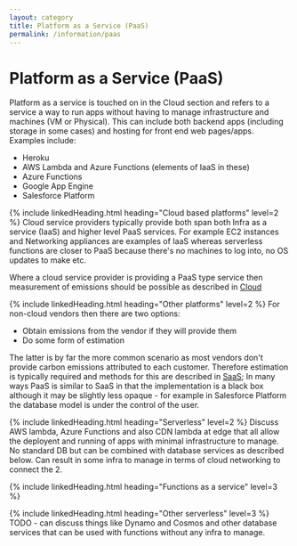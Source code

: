 ```yaml
---
layout: category
title: Platform as a Service (PaaS)
permalink: /information/paas
---
```


# Platform as a Service (PaaS)
Platform as a service is touched on in the Cloud section and refers to a service a way to run apps without having to manage infrastructure and machines (VM or Physical). This can include both backend apps (including storage in some cases) and hosting for front end web pages/apps. Examples include:

* Heroku
* AWS Lambda and Azure Functions (elements of IaaS in these)
* Azure Functions
* Google App Engine
* Salesforce Platform

{% include linkedHeading.html heading="Cloud based platforms" level=2 %}
Cloud service providers typically provide both span both Infra as a service (IaaS) and higher level PaaS services. For example EC2 instances and Networking appliances are examples of IaaS whereas serverless functions are closer to PaaS because there's no machines to log into, no OS updates to make etc. 

Where a cloud service provider is providing a PaaS type service then measurement of emissions should be possible as described in <a href="/information/cloud">Cloud</a>

{% include linkedHeading.html heading="Other platforms" level=2 %}
For non-cloud vendors then there are two options:
 * Obtain emissions from the vendor if they will provide them
 * Do some form of estimation 

 The latter is by far the more common scenario as most vendors don't provide carbon emissions attributed to each customer. Therefore estimation is typically required and methods for this are described in <a href="/information/cloud">SaaS</a>; In many ways PaaS is similar to SaaS in that the implementation is a black box although it may be slightly less opaque - for example in Salesforce Platform the database model is under the control of the user. 
 
{% include linkedHeading.html heading="Serverless" level=2 %}
Discuss AWS lambda, Azure Functions and also CDN lambda at edge that all allow the deployent and running of apps with minimal infrastructure to manage. No standard DB but can be combined with database services as described below. Can result in some infra to manage in terms of cloud networking to connect the 2. 

 {% include linkedHeading.html heading="Functions as a service" level=3 %}

 {% include linkedHeading.html heading="Other serverless" level=3 %}
 TODO - can discuss things like Dynamo and Cosmos and other database services that can be used with functions without any infra to manage. 
